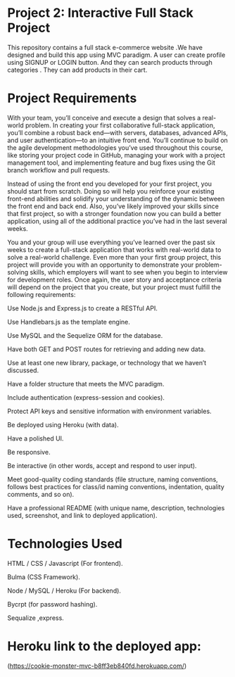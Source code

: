 # Project 2: Interactive Full Stack Project
This repository contains a full stack e-commerce website .We have designed and build this app using MVC paradigm. A user can create profile using SIGNUP or LOGIN button. And they can search products through categories . They can add products in their cart.

# Project Requirements
With your team, you’ll conceive and execute a design that solves a real-world problem. In creating your first collaborative full-stack application, you’ll combine a robust back end—with servers, databases, advanced APIs, and user authentication—to an intuitive front end. You’ll continue to build on the agile development methodologies you’ve used throughout this course, like storing your project code in GitHub, managing your work with a project management tool, and implementing feature and bug fixes using the Git branch workflow and pull requests.

Instead of using the front end you developed for your first project, you should start from scratch. Doing so will help you reinforce your existing front-end abilities and solidify your understanding of the dynamic between the front end and back end. Also, you’ve likely improved your skills since that first project, so with a stronger foundation now you can build a better application, using all of the additional practice you’ve had in the last several weeks.

You and your group will use everything you’ve learned over the past six weeks to create a full-stack application that works with real-world data to solve a real-world challenge. Even more than your first group project, this project will provide you with an opportunity to demonstrate your problem-solving skills, which employers will want to see when you begin to interview for development roles. Once again, the user story and acceptance criteria will depend on the project that you create, but your project must fulfill the following requirements:

Use Node.js and Express.js to create a RESTful API.

Use Handlebars.js as the template engine.

Use MySQL and the Sequelize ORM for the database.

Have both GET and POST routes for retrieving and adding new data.

Use at least one new library, package, or technology that we haven’t discussed.

Have a folder structure that meets the MVC paradigm.

Include authentication (express-session and cookies).

Protect API keys and sensitive information with environment variables.

Be deployed using Heroku (with data).

Have a polished UI.

Be responsive.

Be interactive (in other words, accept and respond to user input).

Meet good-quality coding standards (file structure, naming conventions, follows best practices for class/id naming conventions, indentation, quality comments, and so on).

Have a professional README (with unique name, description, technologies used, screenshot, and link to deployed application).

# Technologies Used
HTML / CSS / Javascript (For frontend).

Bulma (CSS Framework).

Node / MySQL / Heroku (For backend).

Bycrpt (for password hashing).

Sequalize ,express.

# Heroku link to the deployed app:
(https://cookie-monster-mvc-b8ff3eb840fd.herokuapp.com/)

